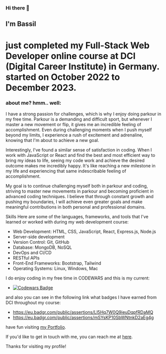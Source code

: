 ### Hi there 👋
## I'm Bassil 
# just completed my Full-Stack Web Developer online course at DCI (Digital Career Institute) in Germany. started on October 2022 to December 2023.

### about me? hmm.. well:
I have a strong passion for challenges, which is why I enjoy doing parkour in my free time. Parkour is a demanding and difficult sport, but whenever I master a new movement or flip, it gives me an incredible feeling of accomplishment. Even during challenging moments when I push myself beyond my limits, I experience a rush of excitement and adrenaline, knowing that I'm about to achieve a new goal.

Interestingly, I've found a similar sense of satisfaction in coding. When I work with JavaScript or React and find the best and most efficient way to bring my ideas to life, seeing my code work and achieve the desired outcome makes me incredibly happy. It's like reaching a new milestone in my life and experiencing that same indescribable feeling of accomplishment.

My goal is to continue challenging myself both in parkour and coding, striving to master new movements in parkour and becoming proficient in advanced coding techniques. I believe that through constant growth and pushing my boundaries, I will achieve even greater goals and make meaningful contributions in both personal and professional domains.

Skills
Here are some of the languages, frameworks, and tools that I've learned or worked with during my web development course:

- Web Development: HTML, CSS, JavaScript, React, Express.js, Node.js
- Server-side development
- Version Control: Git, GitHub
- Database: MongoDB, NoSQL
- DevOps and CI/CD
- RESTful APIs
- Front-End Frameworks: Bootstrap, Tailwind
- Operating Systems: Linux, Windows, Mac


I do enjoy coding in my free time in CODEWARS and this is my current: 
- [![Codewars Badge](https://www.codewars.com/users/Bassil/badges/large)](https://www.codewars.com/users/Bassil)

and also you can see in the following link what badges I have earned from DCI throughout my course:
- https://eu.badgr.com/public/assertions/Ll5Hq7W0Q9ieuDqpfRDaMQ
- https://eu.badgr.com/public/assertions/mSYsKP10SbWNtnkD2aEg4g

 
have fun visiting [my Portfolio](https://bassil-edelbi.netlify.app/).

If you'd like to get in touch with me, you can reach me at [here](https://www.linkedin.com/in/bassil-edelbi-7b31a7277/). 

Thanks for visiting my profile!
